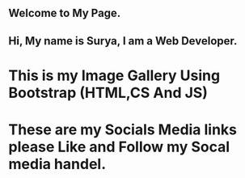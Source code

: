 ## Welcome to My Page.
## Hi, My name is Surya, I am a Web Developer.
# This is my Image Gallery Using Bootstrap (HTML,CS And JS) 

# These are my Socials Media links please Like and Follow my Socal media handel. 

<div class="socials">
		    <a target="_blank" class="social-icon" href="https://www.linkedin.com/in/suryadev-kumar-095952190/">
		    <i class="fab fa-linkedin-in"></i></a>
                    <a href="https://www.facebook.com/suryadevkumar.sinha/"><i class="fa fa-facebook"></i></a>
		    <a href="https://github.com/CodeWithSurya"><i class="fab fa-github"></i></a>
                    <a href="https://www.instagram.com/sur.ya2/"><i class="fa fa-instagram"></i></a>
                    <a href="https://twitter.com/SuryadevSinha"><i class="fa fa-twitter"></i></a>
                    <a href="https://www.youtube.com/channel/UCDbXInv5OGw7iu3S36Q7JWQ?view_as=subscriber"><i
                            class="fa fa-youtube"></i></a>
                </div>

